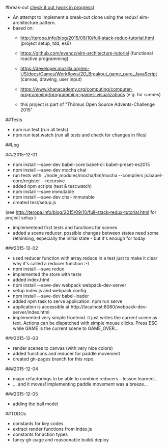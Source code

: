 #break-out
[check it out (work in progress)](http://mburri.github.io/break-out/dist/index.html)
- An attempt to implement a break-out clone using the redux/ elm-architecture pattern.
- based on:
   - http://teropa.info/blog/2015/09/10/full-stack-redux-tutorial.html (project setup, tdd, es6)
   - https://github.com/evancz/elm-architecture-tutorial (functional reactive programming)
   - https://developer.mozilla.org/en-US/docs/Games/Workflows/2D_Breakout_game_pure_JavaScript (canvas, drawing, user input)
   - https://www.khanacademy.org/computing/computer-programming/programming-games-visualizations (e.g. for scenes)

   - this project is part of "Thömus Open Source Advents-Challenge 2015"

##Tests
- npm run test (run all tests)
- npm run test:watch (run all tests and check for changes in files)

##Log

###2015-12-01

- npm install --save-dev babel-core babel-cli babel-preset-es2015
- npm install --save-dev mocha chai
- run tests with: ./node_modules/mocha/bin/mocha --compilers js:babel-core/register --recursive
- added npm scripts (test & test:watch)
- npm install --save immutable
- npm install --save-dev chai-immutable
- created test/setup.js

(see http://teropa.info/blog/2015/09/10/full-stack-redux-tutorial.html for project setup )

- implementend first tests and functions for scenes
- added a scene reducer. possible changes between states need some rethinking, especially the initial state - but it's enough for today

###2015-12-02
- used reducer function with array.reduce in a test just to make it clear why it's called a reducer function :-)
- npm install --save redux
- implemented the store with tests
- added index.html
- npm install --save-dev webpack webpack-dev-server
- setup index.js and webpack config
- npm install --save-dev babel-loader
- added npm task to serve application: npm run serve
- application is accessible at http://localhost:8080/webpack-dev-server/index.html
- implemented very simple frontend. it just writes the current scene as text. Actions can be dispatched with simple mouse clicks. Press ESC while GAME is the current scene to GAME_OVER...

###2015-12-03
- render scenes to canvas (with very nice colors)
- added functions and reducer for paddle movement
- created gh-pages branch for this repo.

###2015-12-04
- major refactorings to be able to combine reducers - lesson learned...
- ... and it moves! implementing paddle movement was a breeze...

###2015-12-05
- adding the ball model

##TODOs
- constants for key codes
- extract render functions from index.js
- constants for action types
- fancy gh-page and reasoonable build/ deploy
